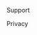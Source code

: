 <html>
 <head>
  <meta http-equiv="Content-Type" content="text/html; charset=utf-8">
  <title>Make Two</title>
 </head>
 <body>
  <p>Support</p>
  <p>Privacy</p>
 </body>
</html>

